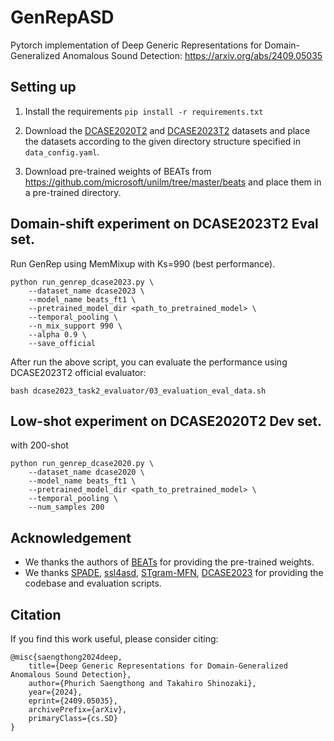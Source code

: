 # GenRepASD
Pytorch implementation of Deep Generic Representations for Domain-Generalized Anomalous Sound Detection: https://arxiv.org/abs/2409.05035

## Setting up
1. Install the requirements `pip install -r requirements.txt`

2. Download the [DCASE2020T2](https://dcase.community/challenge2020/task-unsupervised-detection-of-anomalous-sounds#download) and [DCASE2023T2](https://dcase.community/challenge2023/task-first-shot-unsupervised-anomalous-sound-detection-for-machine-condition-monitoring#download) datasets and place the datasets according to the given directory structure specified in `data_config.yaml`.

3. Download pre-trained weights of BEATs from https://github.com/microsoft/unilm/tree/master/beats and place them in a pre-trained directory.

## Domain-shift experiment on DCASE2023T2 Eval set.
Run GenRep using MemMixup with Ks=990 (best performance).
```
python run_genrep_dcase2023.py \
    --dataset_name dcase2023 \
    --model_name beats_ft1 \
    --pretrained_model_dir <path_to_pretrained_model> \
    --temporal_pooling \
    --n_mix_support 990 \
    --alpha 0.9 \
    --save_official
```

After run the above script, you can evaluate the performance using DCASE2023T2 official evaluator:
```
bash dcase2023_task2_evaluator/03_evaluation_eval_data.sh
```

## Low-shot experiment on DCASE2020T2 Dev set.
with 200-shot
```
python run_genrep_dcase2020.py \
    --dataset_name dcase2020 \
    --model_name beats_ft1 \
    --pretrained_model_dir <path_to_pretrained_model> \
    --temporal_pooling \
    --num_samples 200
```

## Acknowledgement
- We thanks the authors of [BEATs](https://arxiv.org/abs/2212.09058) for providing the pre-trained weights.
- We thanks [SPADE](https://github.com/byungjae89/SPADE-pytorch), [ssl4asd](https://github.com/wilkinghoff/ssl4asd), [STgram-MFN](https://github.com/liuyoude/STgram-MFN/tree/main), [DCASE2023](https://github.com/nttcslab/dcase2023_task2_evaluator) for providing the codebase and evaluation scripts.

## Citation
If you find this work useful, please consider citing:
```
@misc{saengthong2024deep,
    title={Deep Generic Representations for Domain-Generalized Anomalous Sound Detection},
    author={Phurich Saengthong and Takahiro Shinozaki},
    year={2024},
    eprint={2409.05035},
    archivePrefix={arXiv},
    primaryClass={cs.SD}
}
```